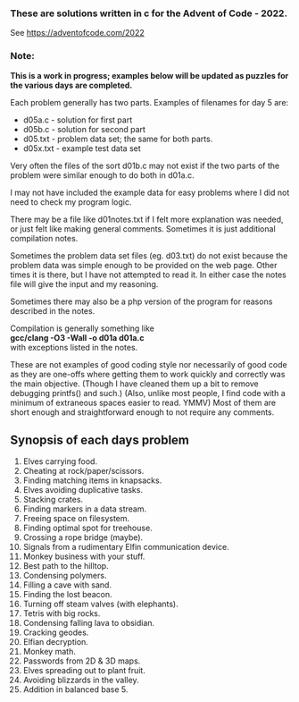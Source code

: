 ### These are solutions written in c for the Advent of Code - 2022. 
See https://adventofcode.com/2022

### Note: 
**This is a work in progress; examples below will be updated as puzzles for
the various days are completed.**


Each problem generally has two parts. Examples of filenames for day 5 are:
- d05a.c - solution for first part
- d05b.c - solution for second part
- d05.txt - problem data set; the same for both parts.
- d05x.txt - example test data set

Very often the files of the sort d01b.c may not exist if the two parts of
the problem were similar enough to do both in d01a.c.

I may not have included the example data for easy problems where I did not
need to check my program logic.

There may be a file like d01notes.txt if I felt more explanation was needed,
or just felt like making general comments. Sometimes it is just additional
compilation notes.

Sometimes the problem data set files (eg. d03.txt) do not exist because the
problem data was simple enough to be provided on the web page. Other times
it is there, but I have not attempted to read it. In either case the notes
file will give the input and my reasoning.

Sometimes there may also be a php version of the program for reasons
described in the notes.

Compilation is generally something like  
**gcc/clang -O3 -Wall -o d01a d01a.c**  
with exceptions listed in the notes.

These are not examples of good coding style nor necessarily of good code
as they are one-offs where getting them to work quickly and correctly was the
main objective. (Though I have cleaned them up a bit to remove debugging
printfs() and such.) (Also, unlike most people, I find code with a minimum of
extraneous spaces easier to read. YMMV) Most of them are short enough and
straightforward enough to not require any comments.

## Synopsis of each days problem

1. Elves carrying food.
2. Cheating at rock/paper/scissors.
3. Finding matching items in knapsacks.
4. Elves avoiding duplicative tasks.
5. Stacking crates.
6. Finding markers in a data stream.
7. Freeing space on filesystem.
8. Finding optimal spot for treehouse.
9. Crossing a rope bridge (maybe).
10. Signals from a rudimentary Elfin communication device.
11. Monkey business with your stuff.
12. Best path to the hilltop.
13. Condensing polymers.
14. Filling a cave with sand.
15. Finding the lost beacon.
16. Turning off steam valves (with elephants).
17. Tetris with big rocks.
18. Condensing falling lava to obsidian.
19. Cracking geodes.
20. Elfian decryption.
21. Monkey math.
22. Passwords from 2D & 3D maps.
23. Elves spreading out to plant fruit.
24. Avoiding blizzards in the valley.  
25. Addition in balanced base 5. 
